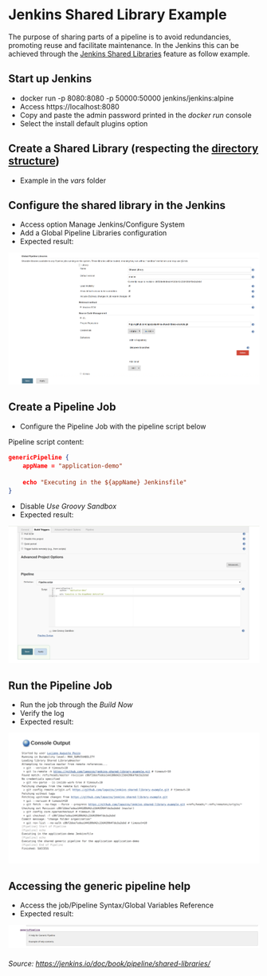 # Jenkins Shared Library Example

The purpose of sharing parts of a pipeline is to avoid redundancies, promoting reuse and facilitate maintenance. In the Jenkins this can be achieved through the [Jenkins Shared Libraries](https://jenkins.io/doc/book/pipeline/shared-libraries/) feature as follow example.

## Start up Jenkins

* docker run -p 8080:8080 -p 50000:50000 jenkins/jenkins:alpine
* Access https://localhost:8080
* Copy and paste the admin password printed in the *docker run* console
* Select the install default plugins option

## Create a Shared Library (respecting the [directory structure](https://jenkins.io/doc/book/pipeline/shared-libraries/#directory-structure))

* Example in the *vars* folder

## Configure the shared library in the Jenkins

* Access option Manage Jenkins/Configure System
* Add a Global Pipeline Libraries configuration
* Expected result:

![Shared library configuration](static/01.png)


## Create a Pipeline Job

* Configure the Pipeline Job with the pipeline script below


Pipeline script content:

```json
genericPipeline {
    appName = "application-demo"
	
	echo "Executing in the ${appName} Jenkinsfile"
}
```

* Disable *Use Groovy Sandbox*
* Expected result:

![Create a Pipeline Job](static/02.png)


## Run the Pipeline Job

* Run the job through the *Build Now*
* Verify the log
* Expected result:

![Job execution log](static/03.png)


## Accessing the generic pipeline help

* Access the job/Pipeline Syntax/Global Variables Reference
* Expected result:

![Job execution log](static/04.png)



###### Source: https://jenkins.io/doc/book/pipeline/shared-libraries/